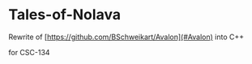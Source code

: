 # Tales-of-Nolava

Rewrite of [https://github.com/BSchweikart/Avalon](#Avalon) into C++

for CSC-134
